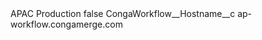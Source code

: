 <?xml version="1.0" encoding="UTF-8"?>
<CustomMetadata xmlns="http://soap.sforce.com/2006/04/metadata" xmlns:xsi="http://www.w3.org/2001/XMLSchema-instance" xmlns:xsd="http://www.w3.org/2001/XMLSchema">
    <label>APAC Production</label>
    <protected>false</protected>
    <values>
        <field>CongaWorkflow__Hostname__c</field>
        <value xsi:type="xsd:string">ap-workflow.congamerge.com</value>
    </values>
</CustomMetadata>
